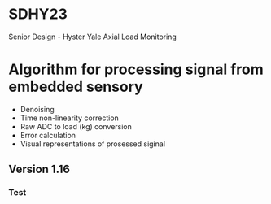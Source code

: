 # SDHY23
Senior Design - Hyster Yale Axial Load Monitoring

# Algorithm for processing signal from embedded sensory
* Denoising
* Time non-linearity correction
* Raw ADC to load (kg) conversion 
* Error calculation
* Visual representations of prosessed siginal 

## Version 1.16
### Test